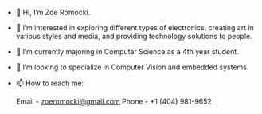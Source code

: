 - 👋 Hi, I’m Zoe Romocki.
- 👀 I’m interested in exploring different types of electronics,
creating art in various styles and media, and providing technology
solutions to people.
- 🌱 I’m currently majoring in Computer Science as a 4th year student.
- 💞️ I’m looking to specialize in Computer Vision and embedded systems.
- 📫 How to reach me:
 
     Email - zoeromocki@gmail.com 
     Phone - +1 (404) 981-9652

<!---
Rommy-00/Rommy-00 is a ✨ special ✨ repository because its `README.md` (this file) appears on your GitHub profile.
You can click the Preview link to take a look at your changes.
--->
